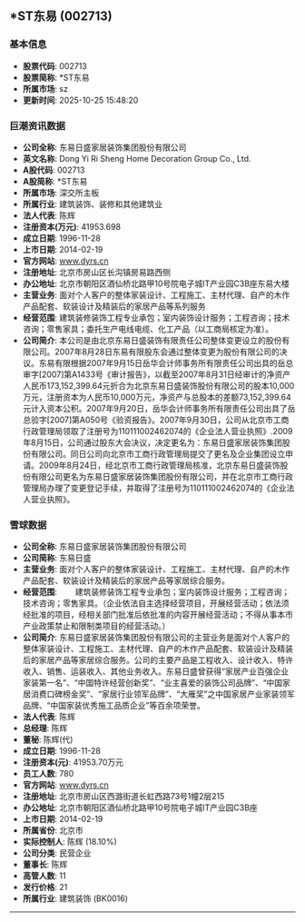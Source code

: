 ## *ST东易 (002713)

### 基本信息

- **股票代码**: 002713
- **股票简称**: *ST东易
- **所属市场**: sz
- **更新时间**: 2025-10-25 15:48:20

### 巨潮资讯数据

- **公司全称**: 东易日盛家居装饰集团股份有限公司
- **英文名称**: Dong Yi Ri Sheng Home Decoration Group Co., Ltd.
- **A股代码**: 002713
- **A股简称**: *ST东易
- **所属市场**: 深交所主板
- **所属行业**: 建筑装饰、装修和其他建筑业
- **法人代表**: 陈辉
- **注册资本(万元)**: 41953.698
- **成立日期**: 1996-11-28
- **上市日期**: 2014-02-19
- **官方网站**: www.dyrs.cn
- **注册地址**: 北京市房山区长沟镇房易路西侧
- **办公地址**: 北京市朝阳区酒仙桥北路甲10号院电子城IT产业园C3B座东易大楼
- **主营业务**: 面对个人客户的整体家装设计、工程施工、主材代理、自产的木作产品配套、软装设计及精装后的家居产品等系列服务
- **经营范围**: 建筑装修装饰工程专业承包；室内装饰设计服务；工程咨询；技术咨询；零售家具；委托生产电线电缆、化工产品（以工商局核定为准）。
- **公司简介**: 本公司是由北京东易日盛装饰有限责任公司整体变更设立的股份有限公司。2007年8月28日东易有限股东会通过整体变更为股份有限公司的决议。东易有限根据2007年9月15日岳华会计师事务所有限责任公司出具的岳总审字[2007]第A1433号《审计报告》，以截至2007年8月31日经审计的净资产人民币173,152,399.64元折合为北京东易日盛装饰股份有限公司的股本10,000万元，注册资本为人民币10,000万元，净资产与总股本的差额73,152,399.64元计入资本公积。2007年9月20日，岳华会计师事务所有限责任公司出具了岳总验字[2007]第A050号《验资报告》。2007年9月30日，公司从北京市工商行政管理局领取了注册号为110111002462074的《企业法人营业执照》.2009年8月15日，公司通过股东大会决议，决定更名为：东易日盛家居装饰集团股份有限公司。同日公司向北京市工商行政管理局提交了更名及企业集团设立申请。2009年8月24日，经北京市工商行政管理局核准，北京东易日盛装饰股份有限公司更名为东易日盛家居装饰集团股份有限公司，并在北京市工商行政管理局办理了变更登记手续，并取得了注册号为110111002462074的《企业法人营业执照》。

### 雪球数据

- **公司全称**: 东易日盛家居装饰集团股份有限公司
- **公司简称**: 东易日盛
- **主营业务**: 面对个人客户的整体家装设计、工程施工、主材代理、自产的木作产品配套、软装设计及精装后的家居产品等家居综合服务。
- **经营范围**: 　　建筑装修装饰工程专业承包；室内装饰设计服务；工程咨询；技术咨询；零售家具。（企业依法自主选择经营项目，开展经营活动；依法须经批准的项目，经相关部门批准后依批准的内容开展经营活动；不得从事本市产业政策禁止和限制类项目的经营活动。）
- **公司简介**: 东易日盛家居装饰集团股份有限公司的主营业务是面对个人客户的整体家装设计、工程施工、主材代理、自产的木作产品配套、软装设计及精装后的家居产品等家居综合服务。公司的主要产品是工程收入、设计收入、特许收入、销售、运装收入、其他业务收入。东易日盛曾获得“家居产业百强企业家装第一名”、“中国特许经营创新奖”、“业主喜爱的装饰公司品牌”、“中国家居消费口碑榜金奖”、“家居行业领军品牌”、“大雁奖”之中国家居产业家装领军品牌、“中国家装优秀施工品质企业”等百余项荣誉。
- **法人代表**: 陈辉
- **总经理**: 陈辉
- **董秘**: 陈辉(代)
- **成立日期**: 1996-11-28
- **注册资本(元)**: 41953.70万元
- **员工人数**: 780
- **官方网站**: www.dyrs.cn
- **注册地址**: 北京市房山区西潞街道长虹西路73号1幢2层215
- **办公地址**: 北京市朝阳区酒仙桥北路甲10号院电子城IT产业园C3B座
- **上市日期**: 2014-02-19
- **所属省份**: 北京市
- **实际控制人**: 陈辉 (18.10%)
- **公司分类**: 民营企业
- **董事长**: 陈辉
- **高管人数**: 11
- **发行价格**: 21
- **所属行业**: 建筑装饰 (BK0016)

---